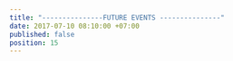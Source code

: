 ```yaml
---
title: "---------------FUTURE EVENTS ---------------"
date: 2017-07-10 08:10:00 +07:00
published: false
position: 15
---
```


